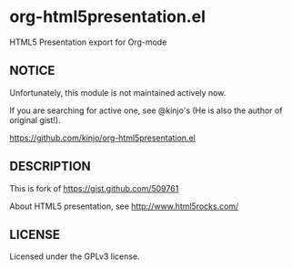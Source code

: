 org-html5presentation.el
================================

HTML5 Presentation export for Org-mode


NOTICE
---------------------------------------
Unfortunately, this module is not maintained actively now.

If you are searching for active one, see @kinjo's (He is also the author of original gist!).

https://github.com/kinjo/org-html5presentation.el


DESCRIPTION
---------------------------------------
This is fork of https://gist.github.com/509761

About HTML5 presentation, see http://www.html5rocks.com/


LICENSE
---------------------------------------
Licensed under the GPLv3 license.
